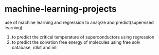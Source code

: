# machine-learning-projects
use of machine learning and regression to analyze and predict(supervised learning)
1. to predict the critical temperature of superconductors using regression
2. to predict the solvation free energy of molecules using free solv database, rdkit and ml
